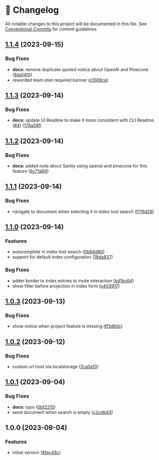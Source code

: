 <!-- markdownlint-disable --><!-- textlint-disable -->

# 📓 Changelog

All notable changes to this project will be documented in this file. See
[Conventional Commits](https://conventionalcommits.org) for commit guidelines.

## [1.1.4](https://github.com/sanity-io/embeddings-index-ui/compare/v1.1.3...v1.1.4) (2023-09-15)

### Bug Fixes

- **docs:** remove duplicate quoted notice about OpenAI and Pinecone ([8da14f0](https://github.com/sanity-io/embeddings-index-ui/commit/8da14f061b26310dcec8efa9abfa59561eee37fe))
- reworded team plan required banner ([c1569ce](https://github.com/sanity-io/embeddings-index-ui/commit/c1569ce451d2279f1d711379107ddba3ca2d28aa))

## [1.1.3](https://github.com/sanity-io/embeddings-index-ui/compare/v1.1.2...v1.1.3) (2023-09-14)

### Bug Fixes

- **docs:** update UI Readme to make it more consistent with CLI Readme ([#4](https://github.com/sanity-io/embeddings-index-ui/issues/4)) ([176a59f](https://github.com/sanity-io/embeddings-index-ui/commit/176a59faf97be5490ae0a0b1d58d7d96712a285c))

## [1.1.2](https://github.com/sanity-io/embeddings-index-ui/compare/v1.1.1...v1.1.2) (2023-09-14)

### Bug Fixes

- **docs:** added note about Sanity using openai and pinecone for this feature ([6c71a64](https://github.com/sanity-io/embeddings-index-ui/commit/6c71a64e6ce0ed2ccbfd77750ce4af4182b04a0a))

## [1.1.1](https://github.com/sanity-io/embeddings-index-ui/compare/v1.1.0...v1.1.1) (2023-09-14)

### Bug Fixes

- navigate to document when selecting it in index tool search ([f7f6d26](https://github.com/sanity-io/embeddings-index-ui/commit/f7f6d26e1a5c3ae2d8a0adfaed2e30c4faf71ba0))

## [1.1.0](https://github.com/sanity-io/embeddings-index-ui/compare/v1.0.3...v1.1.0) (2023-09-14)

### Features

- autocomplete in index tool search ([0b84d80](https://github.com/sanity-io/embeddings-index-ui/commit/0b84d80e63d1cde83856d2443c2731fdd67a7654))
- support for default index configuration ([18da837](https://github.com/sanity-io/embeddings-index-ui/commit/18da837aabcaa9b64233d16167e4aa32d562f09c))

### Bug Fixes

- adder border to index entries to invite interaction ([bd1bc64](https://github.com/sanity-io/embeddings-index-ui/commit/bd1bc64c7ee988bef390ec5e5465f32d5eb4b611))
- show filter before projection in index form ([c403917](https://github.com/sanity-io/embeddings-index-ui/commit/c4039177e6824fcea5c2936df899ea7235813e42))

## [1.0.3](https://github.com/sanity-io/embeddings-index-ui/compare/v1.0.2...v1.0.3) (2023-09-13)

### Bug Fixes

- show notice when project feature is missing ([ff3d6dc](https://github.com/sanity-io/embeddings-index-ui/commit/ff3d6dc79c3944c9a6e938ae6a3059d108d2722b))

## [1.0.2](https://github.com/sanity-io/embeddings-index-ui/compare/v1.0.1...v1.0.2) (2023-09-12)

### Bug Fixes

- custom url host via localstorage ([7ca0a13](https://github.com/sanity-io/embeddings-index-ui/commit/7ca0a132007dab02f1b0c682a6f309f4cf6fe460))

## [1.0.1](https://github.com/sanity-io/embeddings-index-ui/compare/v1.0.0...v1.0.1) (2023-09-04)

### Bug Fixes

- **docs:** typo ([0bf2215](https://github.com/sanity-io/embeddings-index-ui/commit/0bf2215eebf946e60b0af4afeda365d307b64c7e))
- send document when search is empty ([c2cdb43](https://github.com/sanity-io/embeddings-index-ui/commit/c2cdb436b5ae0a08d14bfb16ad2b039f78558134))

## 1.0.0 (2023-09-04)

### Features

- initial version ([8fac48c](https://github.com/sanity-io/embeddings-index-ui/commit/8fac48cba2405430681c43904fc1b11ffa95b761))
